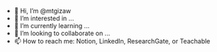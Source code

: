 - 👋 Hi, I’m @mtgizaw
- 👀 I’m interested in ...
- 🌱 I’m currently learning ...
- 💞️ I’m looking to collaborate on ...
- 📫 How to reach me: Notion, LinkedIn, ResearchGate, or Teachable

<!---
mtgizaw/mtgizaw is a ✨ special ✨ repository because its `README.md` (this file) appears on your GitHub profile.
You can click the Preview link to take a look at your changes.
--->
